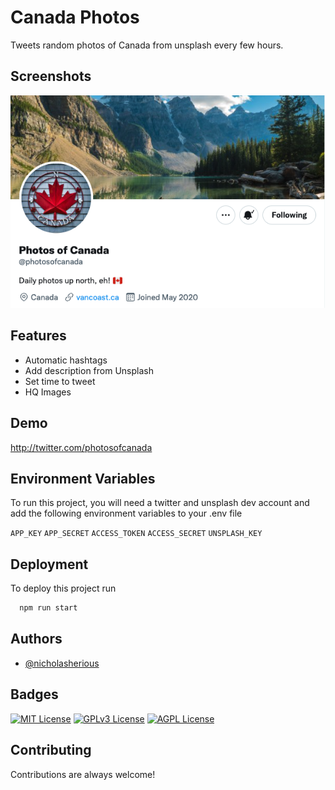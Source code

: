 # Canada Photos 

Tweets random photos of Canada from unsplash every few hours.

## Screenshots

![App Screenshot](photosofcanada.png)

## Features

- Automatic hashtags
- Add description from Unsplash
- Set time to tweet
- HQ Images

## Demo

http://twitter.com/photosofcanada

## Environment Variables

To run this project, you will need a twitter and unsplash dev account and add the following environment variables to your .env file

`APP_KEY`
`APP_SECRET`
`ACCESS_TOKEN`
`ACCESS_SECRET`
`UNSPLASH_KEY`

## Deployment

To deploy this project run

```bash
  npm run start
```

## Authors

- [@nicholasherious](https://github.com/nicholasherious)

## Badges

[![MIT License](https://img.shields.io/badge/License-MIT-green.svg)](https://choosealicense.com/licenses/mit/)
[![GPLv3 License](https://img.shields.io/badge/License-GPL%20v3-yellow.svg)](https://opensource.org/licenses/)
[![AGPL License](https://img.shields.io/badge/license-AGPL-blue.svg)](http://www.gnu.org/licenses/agpl-3.0)

## Contributing

Contributions are always welcome!
